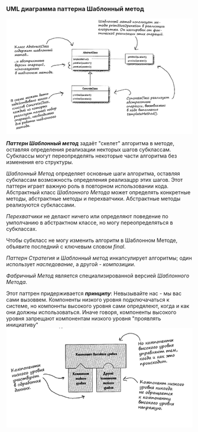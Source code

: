 ### UML диаграмма паттерна Шаблонный метод

![UML паттерна Шаблонный метод](https://github.com/Dzhonson64/DesignPatterns/blob/master/imgReadme/umlTemplateMethod.png)

***Паттерн Шаблонный метод*** задаёт "скелет" алгоритма в методе, оставляя определения реализации некторых шагов субклассам. Субклассы могут переопределять некоторые части алгоритма без изменения его структуры.

_Шаблонный Метод_ определяет основные шаги алгоритма, оставляя субклассам возможность определения реализацрр этих шагов.
Этот паттерн играет важную роль в повторном использовании кода.
Абстрактный класс _Шаблонного Метода_ может определять конкретные методы, абстрактные методы и перехватчики. Абстрактные методы реализуются субклассами.

_Перехватчики_ не делают ничего или определяют поведение по умполчанию в абстрактном классе, но могу переопределяться в субклассах.

Чтобы субкласс не могу изменить алгоритм в Шаблонном Методе, объявите последний с ключевым словом _final_.

_Паттерн Стратегия_ и _Шаблонный метод_ инкапсулирует алгоритмы; один использует _наследование_, а другой - _композиции_.

_Фабричный Метод_ является специализированной версией _Шаблонного Метода_.

Этот паттрен придерживается ***принципу***: Невызывайте нас - мы вас сами вызоввем. Компоненты низкого уровня подключачаться к системе, но компоннты высокого уровня сами опредялеют, когда и как они должны использоваться. Иначе говоря, компоненты высокого уровня запрещают компонентам низкого уровня "проявлять инициативу"
![принцип паттерна](https://github.com/Dzhonson64/DesignPatterns/blob/master/imgReadme/TemplateMethod2.png)

